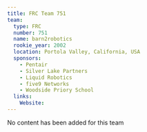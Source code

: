 ```yaml
---
title: FRC Team 751
team:
  type: FRC
  number: 751
  name: barn2robotics
  rookie_year: 2002
  location: Portola Valley, California, USA
  sponsors:
    - Pentair
    - Silver Lake Partners
    - Liquid Robotics
    - five9 Networks
    - Woodside Priory School
  links:
    Website: 
---
```

No content has been added for this team